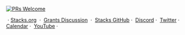 [![PRs Welcome](https://img.shields.io/badge/PRs-welcome-orange.svg??style=for-the-badge&logo=bitcoin)](https://makeapullrequest.com)

&nbsp;&middot;&nbsp;[Stacks.org](https://stacks.org) &nbsp;&middot;&nbsp; [Grants Discussion](https://github.com/stacksgov/Stacks-Grant-Launchpad/discussions) &nbsp;&middot;&nbsp; [Stacks GitHub](https://github.com/stacks-network)&nbsp;&middot;&nbsp; [Discord](https://discord.gg/5usXsXSUAK)&nbsp;&middot;&nbsp; [Twitter](https://twitter.com/Stacks)&nbsp;&middot;&nbsp; [Calendar](https://community.stacks.org/events#calendar)&nbsp;&middot;&nbsp; [YouTube](https://www.youtube.com/c/Blockstack)&nbsp;&middot;&nbsp;